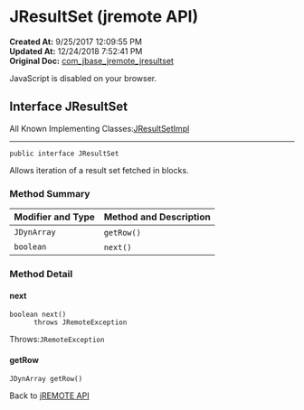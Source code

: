 # JResultSet (jremote API)

**Created At:** 9/25/2017 12:09:55 PM  
**Updated At:** 12/24/2018 7:52:41 PM  
**Original Doc:** [com_jbase_jremote_jresultset](https://docs.jbase.com/39248-jremote/com_jbase_jremote_jresultset)  


JavaScript is disabled on your browser.



## Interface JResultSet

All Known Implementing Classes:[JResultSetImpl](./../io/jresultsetimpl-%28jremote-api%29 "class in com.jbase.jremote.io")
* * *


```
public interface JResultSet
```

Allows iteration of a result set fetched in blocks.

### Method Summary


| Modifier and Type<br> | Method and Description<br> |
| --- | --- |
| `JDynArray`<br> | `getRow()` <br> |
| `boolean`<br> | `next()` <br> |

### Method Detail



#### next

```
boolean next()
      throws JRemoteException
```
Throws:`JRemoteException`




#### getRow

```
JDynArray getRow()
```

Back to [jREMOTE API](com_jbase_jremote_package-summary)


